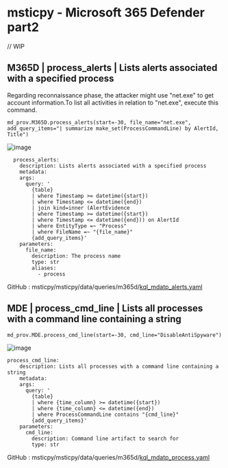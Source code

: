 # msticpy - Microsoft 365 Defender part2

// WIP <br>


## M365D | process_alerts | Lists alerts associated with a specified process
Regarding reconnaissance phase, the attacker might use "net.exe" to get account information.To list all activities in relation to "net.exe", execute this command.
```
md_prov.M365D.process_alerts(start=-30, file_name="net.exe", add_query_items="| summarize make_set(ProcessCommandLine) by AlertId, Title")
```
![image](https://user-images.githubusercontent.com/120234772/219591170-6b256fd0-f304-46ff-87ad-de5516873459.png)

```
  process_alerts:
    description: Lists alerts associated with a specified process
    metadata:
    args:
      query: '
        {table}
        | where Timestamp >= datetime({start})
        | where Timestamp <= datetime({end})
        | join kind=inner (AlertEvidence
        | where Timestamp >= datetime({start})
        | where Timestamp <= datetime({end})) on AlertId
        | where EntityType =~ "Process"
        | where FileName =~ "{file_name}"
        {add_query_items}'
    parameters:
      file_name:
        description: The process name
        type: str
        aliases:
          - process
```
GitHub : msticpy/msticpy/data/queries/m365d/[kql_mdatp_alerts.yaml](https://github.com/microsoft/msticpy/blob/main/msticpy/data/queries/m365d/kql_mdatp_alerts.yaml)



## MDE | process_cmd_line | Lists all processes with a command line containing a string

```
md_prov.MDE.process_cmd_line(start=-30, cmd_line="DisableAntiSpyware")
```

![image](https://user-images.githubusercontent.com/120234772/220122881-85dbd545-920d-4e0c-abf5-742fe7d9fc69.png)



```
process_cmd_line:
    description: Lists all processes with a command line containing a string
    metadata:
    args:
      query: '
        {table}
        | where {time_column} >= datetime({start})
        | where {time_column} <= datetime({end})
        | where ProcessCommandLine contains "{cmd_line}"
        {add_query_items}'
    parameters:
      cmd_line:
        description: Command line artifact to search for
        type: str
```
GitHub : msticpy/msticpy/data/queries/m365d/[kql_mdatp_process.yaml](https://github.com/microsoft/msticpy/blob/main/msticpy/data/queries/m365d/kql_mdatp_process.yaml)


